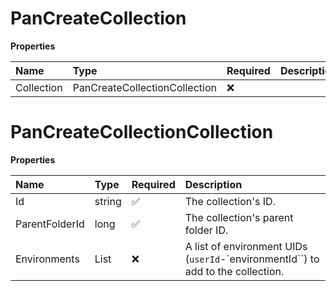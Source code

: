 # PanCreateCollection

**Properties**

| Name       | Type                          | Required | Description |
| :--------- | :---------------------------- | :------- | :---------- |
| Collection | PanCreateCollectionCollection | ❌       |             |

# PanCreateCollectionCollection

**Properties**

| Name           | Type         | Required | Description                                                                      |
| :------------- | :----------- | :------- | :------------------------------------------------------------------------------- |
| Id             | string       | ✅       | The collection's ID.                                                             |
| ParentFolderId | long         | ✅       | The collection's parent folder ID.                                               |
| Environments   | List<string> | ❌       | A list of environment UIDs (`userId`-`environmentId``) to add to the collection. |

<!-- This file was generated by liblab | https://liblab.com/ -->
